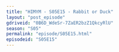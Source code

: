 ```yaml
---
title: "HIMYM - S05E15 - Rabbit or Duck"
layout: "post_episode"
gdriveid: "0B6D_WdeSr-7ZaER2bzZ1QkcyRlU"
season: "S05"
permalink: "episode/S05E15.html"
episodeid: "S05E15"
---
```

